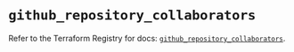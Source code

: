 # `github_repository_collaborators`

Refer to the Terraform Registry for docs: [`github_repository_collaborators`](https://registry.terraform.io/providers/integrations/github/6.7.5/docs/resources/repository_collaborators).
